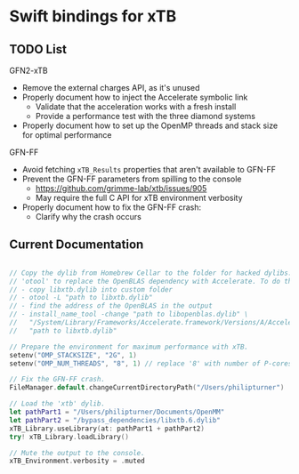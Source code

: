 # Swift bindings for xTB

## TODO List

GFN2-xTB
- Remove the external charges API, as it's unused
- Properly document how to inject the Accelerate symbolic link
  - Validate that the acceleration works with a fresh install
  - Provide a performance test with the three diamond systems
- Properly document how to set up the OpenMP threads and stack size for optimal performance

GFN-FF
- Avoid fetching `xTB_Results` properties that aren't available to GFN-FF
- Prevent the GFN-FF parameters from spilling to the console
  - https://github.com/grimme-lab/xtb/issues/905
  - May require the full C API for xTB environment verbosity
- Properly document how to fix the GFN-FF crash:
  - Clarify why the crash occurs

## Current Documentation

```swift

// Copy the dylib from Homebrew Cellar to the folder for hacked dylibs. Use
// 'otool' to replace the OpenBLAS dependency with Accelerate. To do this:
// - copy libxtb.dylib into custom folder
// - otool -L "path to libxtb.dylib"
// - find the address of the OpenBLAS in the output
// - install_name_tool -change "path to libopenblas.dylib" \
//   "/System/Library/Frameworks/Accelerate.framework/Versions/A/Accelerate" \
//   "path to libxtb.dylib"

// Prepare the environment for maximum performance with xTB.
setenv("OMP_STACKSIZE", "2G", 1)
setenv("OMP_NUM_THREADS", "8", 1) // replace '8' with number of P-cores

// Fix the GFN-FF crash.
FileManager.default.changeCurrentDirectoryPath("/Users/philipturner")

// Load the 'xtb' dylib.
let pathPart1 = "/Users/philipturner/Documents/OpenMM"
let pathPart2 = "/bypass_dependencies/libxtb.6.dylib"
xTB_Library.useLibrary(at: pathPart1 + pathPart2)
try! xTB_Library.loadLibrary()

// Mute the output to the console.
xTB_Environment.verbosity = .muted

```
